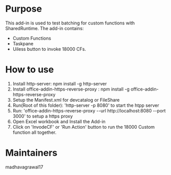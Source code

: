 # Purpose
This add-in is used to test batching for custom functions with SharedRuntime. The add-in contains:
- Custom Functions
- Taskpane
- Uiless button to invoke 18000 CFs.

# How to use

1. Install  http-server: npm install -g http-server
2. Install  office-addin-https-reverse-proxy : npm install -g office-addin-https-reverse-proxy
3. Setup the Manifest.xml for devcatalog or FileShare
4. Run(Root of this folder): 'http-server -p  8080' to start the htpp server
5. Run: 'office-addin-https-reverse-proxy --url http://localhost:8080 --port 3000' to setup a https proxy
6. Open Excel workbook and Install the Add-in
7. Click on 'InvodeCF' or 'Run Action' button to run the 18000 Custom function all together.

# Maintainers
madhavagrawal17
